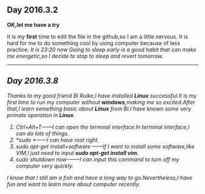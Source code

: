 ## Day 2016.3.2 ##

**OK,let me have a try**

It is my **first** time to edit the file in the github,so I am a little nervous.
It is hard for me to do something cool by using computer because of less practice.
 <i class="icon-clock">
It is 23:20 now
Going to sleep early is a good habit that can make me energetic,so I decide to stop to sleep and revert tomorrow.


----------


## Day 2016.3.8 ##
Thanks to my good friend Bi Ruike,I have installed **Linux** successful.It is my first time to run my computer without **windows**,making me so excited.After that,I learn something basic about **Linux** from Bi.I have known some very primate operation in **Linux**.

 1. *Ctrl+Alt+T*——I can open the terminal interface.In terminal interface,I can do lots of things.
 2. *sudo *——I can have root right.
 3. *sudo apt-get install+software* ——If I want to install some software,like VIM,I just need to input **sudo apt-get install vim**.
 4. *sudo shutdown now*-——I can input this command to turn off my computer very quickly.
 
 I know that I still am a fish and have a long way to go.Nevertheless,I have fun and want to learn more about computer recently. 
